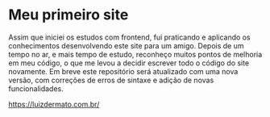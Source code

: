 # Meu primeiro site

Assim que iniciei os estudos com frontend, fui praticando e aplicando os conhecimentos desenvolvendo este site para um amigo.
Depois de um tempo no ar, e mais tempo de estudo, reconheço muitos pontos de melhoria em meu código, o que me levou a decidir escrever todo o código do site novamente. Em breve este repositório será atualizado com uma nova versão, com correções de erros de sintaxe e adição de novas funcionalidades. 

https://luizdermato.com.br/
